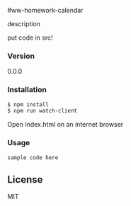 #ww-homework-calendar

description

put code in src!

### Version
0.0.0

### Installation
```sh
$ npm install
$ npm run watch-client
```
Open Index.html on an internet browser

### Usage

```js
sample code here

```    

License
----
MIT